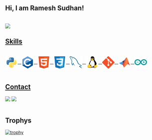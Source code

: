 ## Hi, I am Ramesh Sudhan! 
</br>

 <div>
  <a href="https://github.com/Ram1604">
   <img align="center" height="170" src="https://github-readme-stats.vercel.app/api/top-langs/?username=Ram1604&layout=compact&langs_count=16&theme=dracula"/>

</div>
 
 ## Skills
<div style="display: inline_block"><br>
  <img height="40" align="center" alt="Python" height="30" width="40" src="https://github.com/devicons/devicon/blob/master/icons/python/python-original.svg">
&nbsp
  <img height="40" align="center" alt="C" height="30" width="40" src="https://github.com/devicons/devicon/blob/master/icons/c/c-original.svg">
 &nbsp
  <img height="40" align="center" alt="HTML" height="30" width="40" src="https://raw.githubusercontent.com/devicons/devicon/master/icons/html5/html5-original.svg">
 &nbsp
  <img height="40" align="center" alt="CSS" height="30" width="40" src="https://raw.githubusercontent.com/devicons/devicon/master/icons/css3/css3-original.svg">
 &nbsp
   <img height="40" align="center" alt="MySQL" height="30" width="40" src="https://github.com/devicons/devicon/blob/master/icons/mysql/mysql-original.svg">
 &nbsp
   <img height="40" align="center" alt="Linux" height="30" width="40" src="https://github.com/devicons/devicon/blob/master/icons/linux/linux-original.svg">
 &nbsp
   <img height="40" align="center" alt="Git" height="30" width="40" src="https://github.com/devicons/devicon/blob/master/icons/git/git-original.svg">
 &nbsp
   <img height="40" align="center" alt="Matlab" height="30" width="40" src="https://github.com/devicons/devicon/blob/master/icons/matlab/matlab-original.svg">
 &nbsp
   <img height="40" align="center" alt="Arduino" height="30" width="40" src="https://github.com/devicons/devicon/blob/master/icons/arduino/arduino-original.svg">
</div>
  
</br>

## Contact 
<div> 
  <a href="https://www.linkedin.com/in/RameshSudhan" target="_blank"><img src="https://img.shields.io/badge/-LinkedIn-%230077B5?style=for-the-badge&logo=linkedin&logoColor=white" target="_blank"></a> 
  <a href = "mailto: rameshsudhan11@gmail.com"><img src="https://img.shields.io/badge/-Gmail-%23333?style=for-the-badge&logo=gmail&logoColor=white" target="_blank"></a>
 </br>
</br>
 
## Trophys
<div>
 
 [![trophy](https://github-profile-trophy.vercel.app/?username=Ram1604)](https://github.com/ryo-ma/github-profile-trophy)
</div>
 
</div>
